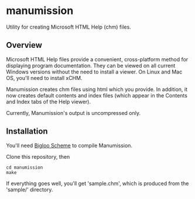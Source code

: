 # manumission
Utility for creating Microsoft HTML Help (chm) files.
## Overview
Microsoft HTML Help files provide a convenient, cross-platform method for displaying program documentation. They can be viewed on all current Windows versions without the need to install a viewer. On Linux and Mac OS, you'll need to install xCHM.

Manumission creates chm files using html which you provide. In addition, it now creates default contents and index files (which appear in the Contents and Index tabs of the Help viewer).

Currently, Manumission's output is uncompressed only.

## Installation
You'll need [Bigloo Scheme](https://www-sop.inria.fr/mimosa/fp/Bigloo/) to compile Manumission.

Clone this repository, then
```
cd manumission
make
```

If everything goes well, you'll get 'sample.chm', which is produced from the 'sample/' directory.
